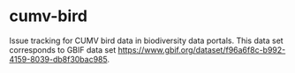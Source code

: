 cumv-bird
=========

Issue tracking for CUMV bird data in biodiversity data portals. This data set corresponds to GBIF data set https://www.gbif.org/dataset/f96a6f8c-b992-4159-8039-db8f30bac985.
